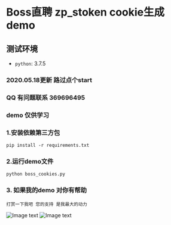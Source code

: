 # Boss直聘 __zp_stoken__ cookie生成 demo

## 测试环境
- `python`: 3.7.5

### 2020.05.18更新  路过点个start

### QQ 有问题联系 369696495 

### demo 仅供学习

### 1.安装依赖第三方包
    pip install -r requirements.txt
    
### 2.运行demo文件
    python boss_cookies.py

### 3. 如果我的demo 对你有帮助
    打赏一下我吧 您的支持 是我最大的动力
   ![Image text](https://raw.githubusercontent.com/q369696495/lagou_spider/master/img/photo_2020-05-18%2017.36.23.jpeg)
   ![Image text](https://raw.githubusercontent.com/q369696495/lagou_spider/master/img/photo_2020-05-18%2017.36.26.jpeg)

